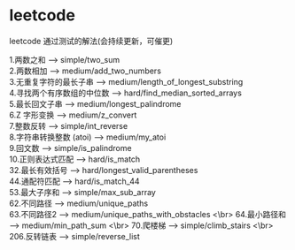# leetcode
leetcode 通过测试的解法(会持续更新，可催更)

1.两数之和  --> simple/two_sum </br>
2.两数相加  --> medium/add_two_numbers </br>
3.无重复字符的最长子串  --> medium/length_of_longest_substring </br>
4.寻找两个有序数组的中位数  --> hard/find_median_sorted_arrays </br>
5.最长回文子串  --> medium/longest_palindrome </br>
6.Z 字形变换  --> medium/z_convert </br>
7.整数反转  --> simple/int_reverse </br>
8.字符串转换整数 (atoi)  --> medium/my_atoi </br>
9.回文数  --> simple/is_palindrome </br>
10.正则表达式匹配  --> hard/is_match </br>
32.最长有效括号  --> hard/longest_valid_parentheses </br>
44.通配符匹配  --> hard/is_match_44 </br>
53.最大子序和  --> simple/max_sub_array </br>
62.不同路径  --> medium/unique_paths </br>
63.不同路径2  --> medium/unique_paths_with_obstacles <\br>
64.最小路径和  --> medium/min_path_sum <\br>
70.爬楼梯  --> simple/climb_stairs <\br>
206.反转链表  --> simple/reverse_list </br>
